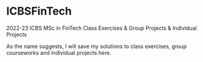 # ICBSFinTech
2022-23 ICBS MSc in FinTech Class Exercises &amp; Group Projects &amp; Individual Projects

As the name suggests, I will save my solutions to class exercises, group courseworks and individual projects here. 

